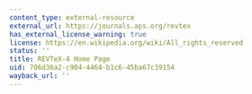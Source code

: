 ```yaml
---
content_type: external-resource
external_url: https://journals.aps.org/revtex
has_external_license_warning: true
license: https://en.wikipedia.org/wiki/All_rights_reserved
status: ''
title: REVTeX-4 Home Page
uid: 706d36a2-c904-4464-b1c6-45ba67c39154
wayback_url: ''
---
```

